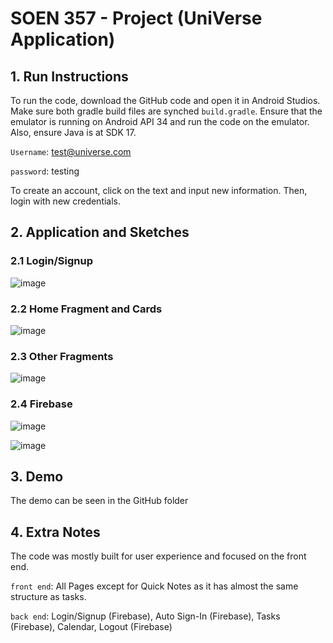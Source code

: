 # SOEN 357 - Project (UniVerse Application)

## 1. Run Instructions
To run the code, download the GitHub code and open it in Android Studios. Make sure both gradle build files are synched `build.gradle`.
Ensure that the emulator is running on Android API 34 and run the code on the emulator. Also, ensure Java is at SDK 17.

`Username`: test@universe.com

`password`: testing

To create an account, click on the text and input new information. Then, login with new credentials.

## 2. Application and Sketches
### 2.1 Login/Signup

![image](https://github.com/harri012/UniVerse/assets/97982249/d807bbd1-e028-447d-950d-fe2d63efbf21)

### 2.2 Home Fragment and Cards
![image](https://github.com/harri012/UniVerse/assets/97982249/44340c28-2f4d-4460-9b14-904385a86bb3)

### 2.3 Other Fragments 
![image](https://github.com/harri012/UniVerse/assets/97982249/7d0e2e85-848b-4f52-8f1a-84e70c0aa4a5)

### 2.4 Firebase 
![image](https://github.com/harri012/UniVerse/assets/97982249/3ad250f6-b12b-43c9-b50d-50e159523929)

![image](https://github.com/harri012/UniVerse/assets/97982249/102db10f-c4c6-4b1a-b63d-be7f17b3fbfa)


## 3. Demo
The demo can be seen in the GitHub folder

## 4. Extra Notes
The code was mostly built for user experience and focused on the front end.

`front end`: All Pages except for Quick Notes as it has almost the same structure as tasks.

`back end`: Login/Signup (Firebase), Auto Sign-In (Firebase), Tasks (Firebase), Calendar, Logout (Firebase)

